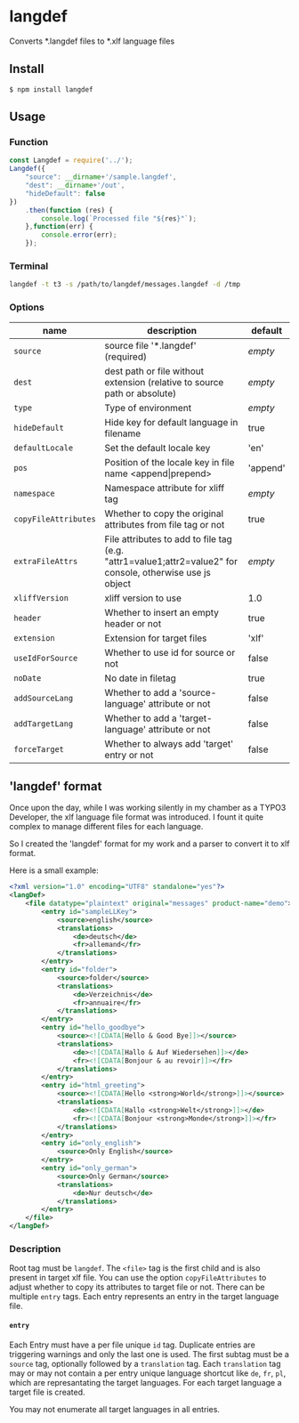 # langdef

Converts *.langdef files to *.xlf language files

## Install

```
$ npm install langdef
```
 
## Usage

### Function

```js
const Langdef = require('../');
Langdef({
	"source": __dirname+'/sample.langdef',
	"dest": __dirname+'/out',
	"hideDefault": false
})
	.then(function (res) {
		console.log(`Processed file "${res}"`);
	},function(err) {
		console.error(err);
	});
```

### Terminal
```bash
langdef -t t3 -s /path/to/langdef/messages.langdef -d /tmp
```

### Options
|name|description|default|
|---|---|---|
|`source`|source file '*.langdef' (required)|*empty*|
|`dest`|dest path or file without extension (relative to source path or absolute)|*empty*|
|`type`|Type of environment|*empty*|
|`hideDefault`|Hide key for default language in filename|true|
|`defaultLocale`|Set the default locale key|'en'|
|`pos`|Position of the locale key in file name <append&#124;prepend>|'append'|
|`namespace`|Namespace attribute for xliff tag|*empty*|
|`copyFileAttributes`|Whether to copy the original attributes from file tag or not |true|
|`extraFileAttrs`|File attributes to add to file tag (e.g. "attr1=value1;attr2=value2" for console, otherwise use js object|*empty*|
|`xliffVersion`|xliff version to use|1.0|
|`header`|Whether to insert an empty header or not|true|
|`extension`|Extension for target files|'xlf'|
|`useIdForSource`|Whether to use id for source or not|false|
|`noDate`|No date in filetag|true|
|`addSourceLang`|Whether to add a 'source-language' attribute or not|false|
|`addTargetLang`|Whether to add a 'target-language' attribute or not|false|
|`forceTarget`|Whether to always add 'target' entry or not|false|


## 'langdef' format
Once upon the day, while I was working silently in my chamber as a TYPO3 Developer, the xlf language file format was introduced. I fount it quite complex to manage different files for each language. 

So I created the 'langdef' format for my work and a parser to convert it to xlf format.

Here is a small example:  

```xml
<?xml version="1.0" encoding="UTF8" standalone="yes"?>
<langDef>
	<file datatype="plaintext" original="messages" product-name="demo">
		<entry id="sampleLLKey">
			<source>english</source>
			<translations>
				<de>deutsch</de>
				<fr>allemand</fr>
			</translations>
		</entry>
		<entry id="folder">
			<source>folder</source>
			<translations>
				<de>Verzeichnis</de>
				<fr>annuaire</fr>
			</translations>
		</entry>
		<entry id="hello_goodbye">
			<source><![CDATA[Hello & Good Bye]]></source>
			<translations>
				<de><![CDATA[Hallo & Auf Wiedersehen]]></de>
				<fr><![CDATA[Bonjour & au revoir]]></fr>
			</translations>
		</entry>
		<entry id="html_greeting">
			<source><![CDATA[Hello <strong>World</strong>]]></source>
			<translations>
				<de><![CDATA[Hallo <strong>Welt</strong>]]></de>
				<fr><![CDATA[Bonjour <strong>Monde</strong>]]></fr>
			</translations>
		</entry>
		<entry id="only_english">
			<source>Only English</source>
		</entry>
		<entry id="only_german">
			<source>Only German</source>
			<translations>
				<de>Nur deutsch</de>
			</translations>
		</entry>
	</file>
</langDef>
```
### Description
Root tag must be `langdef`.
The `<file>` tag is the first child and is also present in target xlf file. You can use the option `copyFileAttributes` to adjust 
whether to copy its attributes to target file or not.
There can be multiple `entry` tags. Each entry represents an entry in the target language file.

#### `entry`

Each Entry must have a per file unique `id` tag. Duplicate entries are triggering warnings and only the last one is used.
The first subtag must be a `source` tag, optionally followed by a `translation` tag.
Each `translation` tag may or may not contain a per entry unique language shortcut like `de`, `fr`, `pl`, which are represantating
the target languages.
For each target language a target file is created.

You may not enumerate all target languages in all entries.